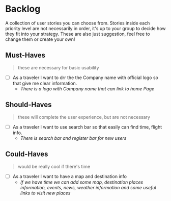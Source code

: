 # Backlog

A collection of user stories you can choose from. Stories inside each priority
level are not necessarily in order, it's up to your group to decide how they fit
into your strategy. These are also just suggestion, feel free to change them or
create your own!

## Must-Haves

> these are necessary for basic usability

- [ ] As a traveler I want to drr the the Company name  with official logo so
that give me clear information.
  - _There is a logo with Company name that can link to home Page_

## Should-Haves

> these will complete the user experience, but are not necessary

- [ ] As a traveler I want to use search bar so that easily can find time,
flight info.
  - _There is search bar and register bar for new users_

## Could-Haves

> would be really cool if there's time

- [ ] As a traveler I want to have a map and destination info
  - _If we have time we can add some map, destination places information, events,
news, weather information and some useful links to visit new places_
